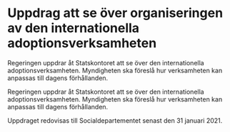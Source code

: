 # Uppdrag att se över organiseringen av den internationella adoptionsverksamheten

Regeringen uppdrar åt Statskontoret att se över den internationella adoptionsverksamheten. Myndigheten ska föreslå hur verksamheten kan anpassas till dagens förhållanden.

Regeringen uppdrar åt Statskontoret att se över den internationella adoptionsverksamheten. Myndigheten ska föreslå hur verksamheten kan anpassas till dagens förhållanden.

Uppdraget redovisas till Socialdepartementet senast den 31 januari 2021.
